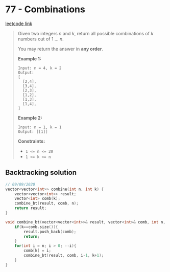 # 77 - Combinations

[leetcode link](https://leetcode.com/problems/combinations/)

> Given two integers *n* and *k*, return all possible combinations of *k* numbers out of 1 ... *n*.
>
> You may return the answer in **any order**.
>
> **Example 1:**
>
> ```
> Input: n = 4, k = 2
> Output:
> [
>   [2,4],
>   [3,4],
>   [2,3],
>   [1,2],
>   [1,3],
>   [1,4],
> ]
> ```
>
> **Example 2:**
>
> ```
> Input: n = 1, k = 1
> Output: [[1]]
> ```
>
> **Constraints:**
>
> - `1 <= n <= 20`
> - `1 <= k <= n`

## Backtracking solution

```cpp
// 09/09/2020
vector<vector<int>> combine(int n, int k) {
    vector<vector<int>> result;
    vector<int> comb(k);
    combine_bt(result, comb, n);
    return result;
}

void combine_bt(vector<vector<int>>& result, vector<int>& comb, int n, int k = 0){
    if(k==comb.size()){
        result.push_back(comb);
        return;
    }
    for(int i = n; i > 0; --i){
        comb[k] = i;
        combine_bt(result, comb, i-1, k+1);
    }
}
```